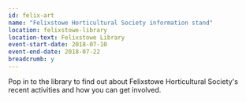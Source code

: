```yaml
---
id: felix-art
name: "Felixstowe Horticultural Society information stand"
location: felixstowe-library
location-text: Felixstowe Library
event-start-date: 2018-07-10
event-end-date: 2018-07-22
breadcrumb: y
---
```


Pop in to the library to find out about Felixstowe Horticultural Society's recent activities and how you can get involved.
